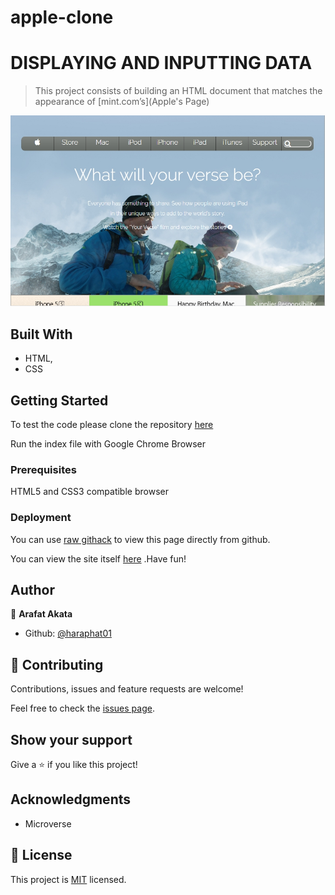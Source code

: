 # apple-clone

# DISPLAYING AND INPUTTING DATA

> This project consists of building an HTML document that matches the appearance of [mint.com’s](Apple's Page) 

![screenshot](./images/screenshot.jpg)



## Built With

- HTML,
- CSS

## Getting Started

To test the code please clone the repository [here](https://github.com/haraphat01/apple-clone)

Run the index file with Google Chrome Browser

### Prerequisites

HTML5 and CSS3 compatible browser

### Deployment

You can use [raw githack](https://raw.githack.com/) to view this page directly from github.

You can view the site itself [here](https://raw.githack.com/haraphat01/apple-clone/apple-feature/index.html) .Have fun!

## Author



👤 **Arafat Akata**

- Github: [@haraphat01](https://github.com/haraphat01)

## 🤝 Contributing

Contributions, issues and feature requests are welcome!

Feel free to check the [issues page](issues/).

## Show your support

Give a ⭐️ if you like this project!

## Acknowledgments

- Microverse

## 📝 License

This project is [MIT](lic.url) licensed.

